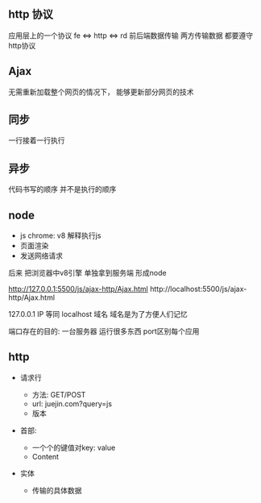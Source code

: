 ## http 协议
应用层上的一个协议
fe <=> http <=> rd        前后端数据传输
两方传输数据 都要遵守http协议

## Ajax 
无需重新加载整个网页的情况下， 能够更新部分网页的技术

## 同步
一行接着一行执行

## 异步
代码书写的顺序 并不是执行的顺序

## node
- js chrome: v8 解释执行js
- 页面渲染
- 发送网络请求

后来 把浏览器中v8引擎 单独拿到服务端 形成node



http://127.0.0.1:5500/js/ajax-http/Ajax.html
http://localhost:5500/js/ajax-http/Ajax.html

127.0.0.1 IP
等同
localhost 域名
域名是为了方便人们记忆


端口存在的目的:
一台服务器 运行很多东西
port区别每个应用


## http
- 请求行
    - 方法: GET/POST
    - url: juejin.com?query=js
    - 版本

- 首部: 
    - 一个个的键值对key: value
    - Content

- 实体
    - 传输的具体数据